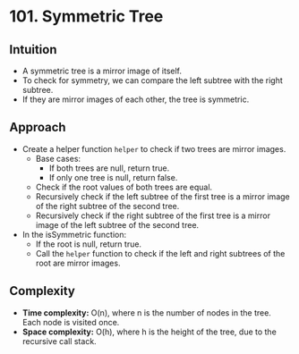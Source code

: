 # 101. Symmetric Tree

## Intuition

- A symmetric tree is a mirror image of itself.
- To check for symmetry, we can compare the left subtree with the right subtree.
- If they are mirror images of each other, the tree is symmetric.

## Approach

- Create a helper function `helper` to check if two trees are mirror images.
    - Base cases:
        - If both trees are null, return true.
        - If only one tree is null, return false.
    - Check if the root values of both trees are equal.
    - Recursively check if the left subtree of the first tree is a mirror image of the right subtree of the second tree.
    - Recursively check if the right subtree of the first tree is a mirror image of the left subtree of the second tree.
- In the isSymmetric function:
    - If the root is null, return true.
    - Call the `helper` function to check if the left and right subtrees of the root are mirror images.

## Complexity

- **Time complexity:** O(n), where n is the number of nodes in the tree. Each node is visited once.
- **Space complexity:** O(h), where h is the height of the tree, due to the recursive call stack.